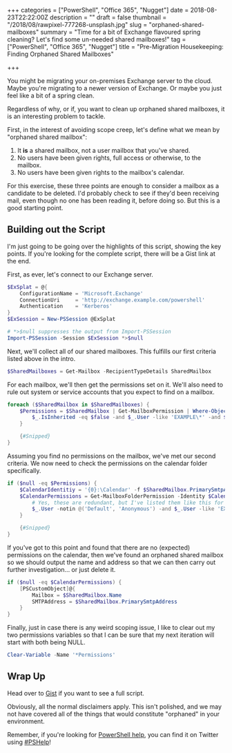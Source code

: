+++
categories = ["PowerShell", "Office 365", "Nugget"]
date = 2018-08-23T22:22:00Z
description = ""
draft = false
thumbnail = "/2018/08/rawpixel-777268-unsplash.jpg"
slug = "orphaned-shared-mailboxes"
summary = "Time for a bit of Exchange flavoured spring cleaning? Let's find some un-needed shared mailboxes!"
tag = ["PowerShell", "Office 365", "Nugget"]
title = "Pre-Migration Housekeeping: Finding Orphaned Shared Mailboxes"

+++


You might be migrating your on-premises Exchange server to the cloud. Maybe you're migrating to a newer version of Exchange. Or maybe you just feel like a bit of a spring clean.

Regardless of why, or if, you want to clean up orphaned shared mailboxes, it is an interesting problem to tackle.

First, in the interest of avoiding scope creep, let's define what we mean by "orphaned shared mailbox":

1. It **is** a shared mailbox, not a user mailbox that you've shared.
2. No users have been given rights, full access or otherwise, to the mailbox.
3. No users have been given rights to the mailbox's calendar.

For this exercise, these three points are enough to consider a mailbox as a candidate to be deleted. I'd probably check to see if they'd been receiving mail, even though no one has been reading it, before doing so. But this is a good starting point.

## **Building out the Script**

I'm just going to be going over the highlights of this script, showing the key points. If you're looking for the complete script, there will be a Gist link at the end.

First, as ever, let's connect to our Exchange server.

```powershell
$ExSplat = @{
    ConfigurationName = 'Microsoft.Exchange'
    ConnectionUri     = 'http://exchange.example.com/powershell'
    Authentication    = 'Kerberos'
}
$ExSession = New-PSSession @ExSplat

# *>$null suppresses the output from Import-PSSession
Import-PSSession -Session $ExSession *>$null

```

Next, we'll collect all of our shared mailboxes. This fulfills our first criteria listed above in the intro.

```powershell
$SharedMailboxes = Get-Mailbox -RecipientTypeDetails SharedMailbox

```

For each mailbox, we'll then get the permissions set on it. We'll also need to rule out system or service accounts that you expect to find on a mailbox.

```powershell
foreach ($SharedMailbox in $SharedMailboxes) {
    $Permissions = $SharedMailbox | Get-MailboxPermission | Where-Object {
        $_.IsInherited -eq $false -and $_.User -like 'EXAMPLE\*' -and $_.User -ne 'EXAMPLE\serviceaccount'
    }

    {#Snipped}
}

```

Assuming you find no permissions on the mailbox, we've met our second criteria. We now need to check the permissions on the calendar folder specifically.

```powershell
if ($null -eq $Permissions) {
    $CalendarIdentitiy = '{0}:\Calendar' -f $SharedMailbox.PrimarySmtpAddress
    $CalendarPermissions = Get-MailboxFolderPermission -Identity $CalendarIdentitiy | Where-Object {
        # Yes, these are redundant, but I've listed them like this for easier expansion.
	    $_.User -notin @('Default', 'Anonymous') -and $_.User -like 'EXAMPLE\*'
    }

    {#Snipped}
}

```

If you've got to this point and found that there are no (expected) permissions on the calendar, then we've found an orphaned shared mailbox so we should output the name and address so that we can then carry out further investigation... or just delete it.

```powershell
if ($null -eq $CalendarPermissions) {
	[PSCustomObject]@{
		Mailbox = $SharedMailbox.Name
		SMTPAddress = $SharedMailbox.PrimarySmtpAddress
	}
}

```

Finally, just in case there is any weird scoping issue, I like to clear out my two permissions variables so that I can be sure that my next iteration will start with both being NULL.

```powershell
Clear-Variable -Name '*Permissions'

```

## **Wrap Up**

Head over to [Gist](https://gist.github.com/Windos/bb663a8b025de03f922a4593de79fcf9) if you want to see a full script.

Obviously, all the normal disclaimers apply. This isn't polished, and we may not have covered all of the things that would constitute "orphaned" in your environment.

Remember, if you're looking for [PowerShell help](https://king.geek.nz/2018/03/20/pshelp-twitter/), you can find it on Twitter using [#PSHelp](https://twitter.com/search?f=tweets&vertical=default&q=%23pshelp&src=typd)!

